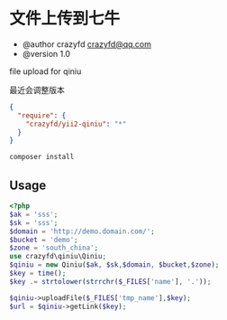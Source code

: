 文件上传到七牛
=================================
* @author crazyfd <crazyfd@qq.com>
* @version 1.0

file upload for qiniu

最近会调整版本

```json
{
  "require": {
    "crazyfd/yii2-qiniu": "*"
  }
}
```
```php
composer install
```

Usage
-----

```php
<?php
$ak = 'sss';
$sk = 'sss';
$domain = 'http://demo.domain.com/';
$bucket = 'demo';
$zone = 'south_china';
use crazyfd\qiniu\Qiniu;
$qiniu = new Qiniu($ak, $sk,$domain, $bucket,$zone);
$key = time();
$key .= strtolower(strrchr($_FILES['name'], '.'));

$qiniu->uploadFile($_FILES['tmp_name'],$key);
$url = $qiniu->getLink($key);
```
